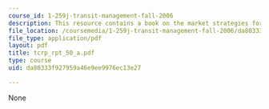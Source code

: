 ```yaml
---
course_id: 1-259j-transit-management-fall-2006
description: This resource contains a book on the market strategies for public transits.
file_location: /coursemedia/1-259j-transit-management-fall-2006/da80333f927959a46e9ee9976ec13e27_tcrp_rpt_50_a.pdf
file_type: application/pdf
layout: pdf
title: tcrp_rpt_50_a.pdf
type: course
uid: da80333f927959a46e9ee9976ec13e27

---
```

None